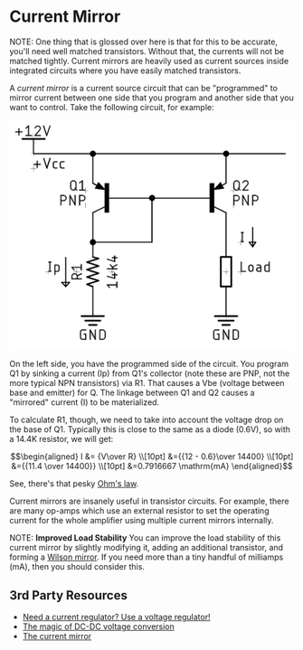 # Current Mirror
<!-- TODO: 
* Regular NPN current mirrors
* MOSFET current mirrors
* Multiple mirrors strung together.
-->

NOTE: One thing that is glossed over here is that for this to be accurate,
you'll need well matched transistors. Without that, the currents will not be
matched tightly. Current mirrors are heavily used as current sources inside
integrated circuits where you have easily matched transistors.

A _current mirror_ is a current source circuit that can be "programmed" to
mirror current between one side that you program and another side that you want
to control. Take the following circuit, for example:

![Programmed current mirror](../img/schematic-current-mirror.png)

On the left side, you have the programmed side of the circuit. You program Q1 by
sinking a current (Ip) from Q1's collector (note these are PNP, not the more typical
NPN transistors) via R1. That causes a Vbe (voltage between base and emitter)
for Q. The linkage between Q1 and Q2 causes a "mirrored" current (I) to be materialized.

To calculate R1, though, we need to take into account the voltage drop on the
base of Q1. Typically this is close to the same as a diode (0.6V), so with a 14.4K
resistor, we will get:

$$\begin{aligned}
I &= {V\over R} \\[10pt]
&={{12 - 0.6}\over 14400} \\[10pt]
&={{11.4 \over 14400}} \\[10pt]
&=0.7916667 \mathrm{mA}
\end{aligned}$$

See, there's that pesky [Ohm's law](fundamentals/#ohms-law).

Current mirrors are insanely useful in transistor circuits. For example, there
are many op-amps which use an external resistor to set the operating current for
the whole amplifier using multiple current mirrors internally.

NOTE: **Improved Load Stability** You can improve the load stability of this
current mirror by slightly modifying it, adding an additional transistor, and
forming a [Wilson
mirror](https://wiki.analog.com/university/courses/electronics/text/chapter-11#the_wilson_current_mirror).
If you need more than a tiny handful of milliamps (mA), then you should consider this.

## 3rd Party Resources

* [Need a current regulator? Use a voltage regulator!](https://www.allaboutcircuits.com/technical-articles/need-a-current-regulator-use-a-voltage-regulator/)
* [The magic of DC-DC voltage conversion](https://lcamtuf.substack.com/p/the-magic-of-dc-dc-voltage-conversion)
* [The current mirror](https://wiki.analog.com/university/courses/electronics/text/chapter-11)